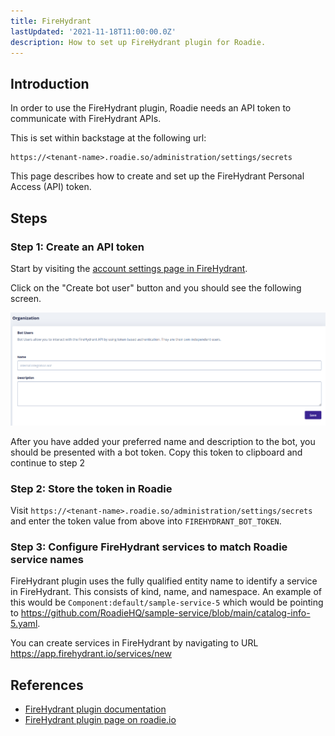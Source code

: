 ```yaml
---
title: FireHydrant
lastUpdated: '2021-11-18T11:00:00.0Z'
description: How to set up FireHydrant plugin for Roadie.
---
```


## Introduction

In order to use the FireHydrant plugin, Roadie needs an API token to communicate with FireHydrant APIs.


This is set within backstage at the following url:

```text
https://<tenant-name>.roadie.so/administration/settings/secrets
```

This page describes how to create and set up the FireHydrant Personal Access (API) token.

## Steps

### Step 1: Create an API token

Start by visiting the [account settings page in FireHydrant](https://app.firehydrant.io/organizations/bots).

Click on the "Create bot user" button and you should see the following screen.

   ![Bot Tokens screen in FireHydrant with no information added](./firehydrant_token.png)

After you have added your preferred name and description to the bot, you should be presented with a bot token. Copy this token to clipboard and continue to step 2

### Step 2: Store the token in Roadie
Visit `https://<tenant-name>.roadie.so/administration/settings/secrets` and enter the token value from above into `FIREHYDRANT_BOT_TOKEN`.

### Step 3: Configure FireHydrant services to match Roadie service names

FireHydrant plugin uses the fully qualified entity name to identify a service in FireHydrant. This consists of kind, name, and namespace. An example of this would be `Component:default/sample-service-5` which would be pointing to https://github.com/RoadieHQ/sample-service/blob/main/catalog-info-5.yaml.

You can create services in FireHydrant by navigating to URL https://app.firehydrant.io/services/new

## References

- [FireHydrant plugin documentation](https://github.com/backstage/backstage/blob/master/plugins/firehydrant/README.md)
- [FireHydrant plugin page on roadie.io](https://roadie.io/backstage/plugins/firehydrant/)
